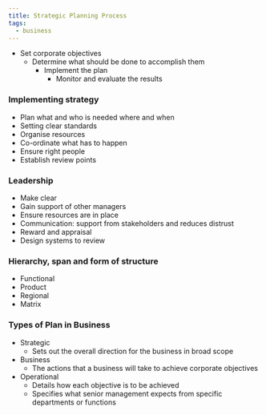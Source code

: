 ```yaml
---
title: Strategic Planning Process
tags:
  - business
---
```

- Set corporate objectives
	- Determine what should be done to accomplish them
		- Implement the plan
			- Monitor and evaluate the results

### Implementing strategy

- Plan what and who is needed where and when
- Setting clear standards
- Organise resources
- Co-ordinate what has to happen
- Ensure right people
- Establish review points

### Leadership

- Make clear
- Gain support of other managers
- Ensure resources are in place
- Communication: support from stakeholders and reduces distrust
- Reward and appraisal
- Design systems to review

### Hierarchy, span and form of structure

- Functional
- Product
- Regional
- Matrix

### Types of Plan in Business

- Strategic 
	- Sets out the overall direction for the business in broad scope
- Business
	- The actions that a business will take to achieve corporate objectives
- Operational
	- Details how each objective is to be achieved
	- Specifies what senior management expects from specific departments or functions

